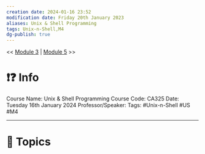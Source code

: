 ```yaml
---
creation date: 2024-01-16 23:52
modification date: Friday 20th January 2023
aliases: Unix & Shell Programming
tags: Unix-n-Shell,M4
dg-publish: true
---
```

<< [Module 3](Sem_6/Unix_&_Shell_Programming/Notes/Module_3.md)  | [Module 5](Sem_6/Unix_&_Shell_Programming/Notes/Module_5.md) >>

# ❗❓ Info
Course Name: Unix & Shell Programming
Course Code: CA325
Date: Tuesday 16th January 2024
Professor/Speaker: 
Tags: #Unix-n-Shell #US #M4

---
# 📃 Topics